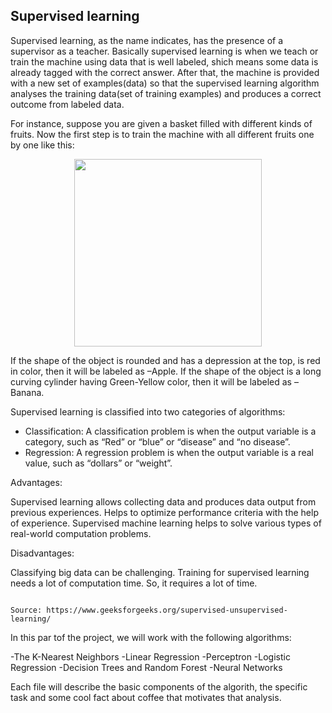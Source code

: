 ## Supervised learning

Supervised learning, as the name indicates, has the presence of a supervisor as a teacher. Basically supervised learning is when we teach or train the 
machine using data that is well labeled, shich means some data is already tagged with the correct answer. After that, the machine is provided with a new 
set of examples(data) so that the supervised learning algorithm analyses the training data(set of training examples) and produces a correct outcome from 
labeled data. 

For instance, suppose you are given a basket filled with different kinds of fruits. Now the first step is to train the machine with all different fruits 
one by one like this: 

<p align="center">
  <img width="300" height="300" src="https://user-images.githubusercontent.com/97799358/163894955-56e474b0-c419-478a-82d8-fc8a9b074271.png">
</p>

If the shape of the object is rounded and has a depression at the top, is red in color, then it will be labeled as –Apple.
If the shape of the object is a long curving cylinder having Green-Yellow color, then it will be labeled as –Banana. 

Supervised learning is classified into two categories of algorithms: 
 
- Classification: A classification problem is when the output variable is a category, such as “Red” or “blue” or “disease” and “no disease”.
- Regression: A regression problem is when the output variable is a real value, such as “dollars” or “weight”.

Advantages:

Supervised learning allows collecting data and produces data output from previous experiences.
Helps to optimize performance criteria with the help of experience.
Supervised machine learning helps to solve various types of real-world computation problems.

Disadvantages:

Classifying big data can be challenging.
Training for supervised learning needs a lot of computation time. So, it requires a lot of time.

                                                                                        Source: https://www.geeksforgeeks.org/supervised-unsupervised-learning/
                                                                                        
In this par tof the project, we will work with the following algorithms:

-The K-Nearest Neighbors
-Linear Regression
-Perceptron
-Logistic Regression
-Decision Trees and Random Forest
-Neural Networks

Each file will describe the basic components of the algorith, the specific task and some cool fact about coffee that motivates that analysis. 

